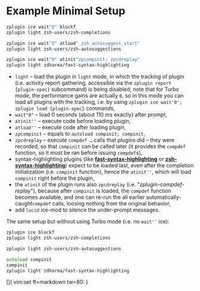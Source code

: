 # Example Minimal Setup

```zsh
zplugin ice wait"0" blockf
zplugin light zsh-users/zsh-completions

zplugin ice wait"0" atload"_zsh_autosuggest_start"
zplugin light zsh-users/zsh-autosuggestions

zplugin ice wait"0" atinit"zpcompinit; zpcdreplay"
zplugin light zdharma/fast-syntax-highlighting
```

 - `light` – load the plugin in `light` mode, in which the tracking of plugin
   (i.e. activity report gathering, accessible via the `zplugin report
   {plugin-spec}` subcommand) is being disabled; note that for Turbo mode, the
   performance gains are actually `0`, so in this mode you can load all plugins
   with the tracking, i.e. by using `zplugin ice wait'0'; zplugin load
   {plugin-spec}` commands,
 - `wait"0"` – load 0 seconds (about 110 ms exactly) after prompt,
 - `atinit''` – execute code before loading plugin,
 - `atload''` – execute code after loading plugin,
 - `zpcompinit` – equals to `autoload compinit; compinit`,
 - `zpcdreplay` – execute `compdef …` calls that plugins did – they were
   recorded, so that `compinit` can be called later (it provides the `compdef`
   function, so it must be ran before issuing `compdef`s),
 - syntax-highlighting plugins (like
   [**fast-syntax-highlighting**](https://github.com/zdharma/fast-syntax-highlighting)
   or
   [**zsh-syntax-highlighting**](https://github.com/zsh-users/zsh-syntax-highlighting))
   expect to be loaded last, even after the completion initialization (i.e.
   `compinit` function), hence the `atinit''`, which will load `compinit` right
   before the plugin,
 - the `atinit` of the plugin runs also `zpcdreplay` (i.e.
   "*zplugin-compdef-replay*"), because after `compinit` is loaded, the
   `compdef` function becomes available, and one can re-run the all earlier
   automatically-caught`compdef` calls, loosing nothing from the original
   behavior,
 - add `lucid` ice-mod to silence the under-prompt messages.

The same setup but without using Turbo mode (i.e. no `wait''` ice):

```zsh
zplugin ice blockf
zplugin light zsh-users/zsh-completions

zplugin light zsh-users/zsh-autosuggestions

autoload compinit
compinit
zplugin light zdharma/fast-syntax-highlighting
```

[]( vim:set ft=markdown tw=80: )

